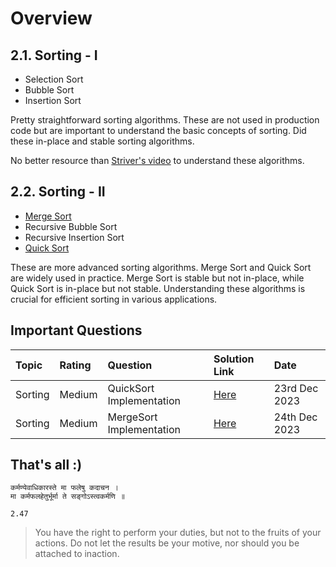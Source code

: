 # Overview

## 2.1. Sorting - I

- Selection Sort
- Bubble Sort
- Insertion Sort

Pretty straightforward sorting algorithms. These are not used in production code but are important to understand the basic concepts of sorting. Did these in-place and stable sorting algorithms.

No better resource than [Striver's video](https://www.youtube.com/watch?v=HGk_ypEuS24) to understand these algorithms.

## 2.2. Sorting - II

- [Merge Sort](https://www.youtube.com/watch?v=ogjf7ORKfd8)
- Recursive Bubble Sort
- Recursive Insertion Sort
- [Quick Sort](https://www.youtube.com/watch?v=WIrA4YexLRQ)

These are more advanced sorting algorithms. Merge Sort and Quick Sort are widely used in practice. Merge Sort is stable but not in-place, while Quick Sort is in-place but not stable. Understanding these algorithms is crucial for efficient sorting in various applications.

## Important Questions

| Topic   | Rating | Question                 | Solution Link                                 | Date          |
| :------ | :----- | :----------------------- | :-------------------------------------------- | :------------ |
| Sorting | Medium | QuickSort Implementation | [Here](./2.2.%20Sorting-II/4.%20QuickSort.py) | 23rd Dec 2023 |
| Sorting | Medium | MergeSort Implementation | [Here](./2.2.%20Sorting-II/1.%20MergeSort.py) | 24th Dec 2023 |

## That's all :)

```plaintext
कर्मण्येवाधिकारस्ते मा फलेषु कदाचन ।
मा कर्मफलहेतुर्भूर्मा ते सङ्गोऽस्त्वकर्मणि ॥

2.47
```

> You have the right to perform your duties, but not to the fruits of your actions. Do not let the results be your motive, nor should you be attached to inaction.
